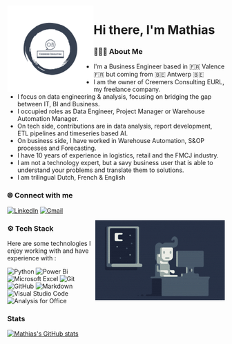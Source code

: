 <img alt="Creemers Consulting" src="https://raw.githubusercontent.com/MCRE-BE/MCRE-BE/main/pictures/logo.png" align="left" width="200" height="200"/>

# Hi there, I'm Mathias

### 👨🏻‍💻 About Me

- I'm a Business Engineer based in 🇫🇷 Valence 🇫🇷 but coming from 🇧🇪 Antwerp 🇧🇪
- I am the owner of Creemers Consulting EURL, my freelance company.
- I focus on data engineering & analysis, focusing on bridging the gap between IT, BI and Business.
- I occupied roles as Data Engineer, Project Manager or Warehouse Automation Manager.
- On tech side, contributions are in data analysis, report development, ETL pipelines and timeseries based AI.
- On business side, I have worked in Warehouse Automation, S&OP processes and Forecasting.
- I have 10 years of experience in logistics, retail and the FMCJ industry.
- I am not a technology expert, but a savy business user that is able to understand your problems and translate them to solutions.
- I am trilingual Dutch, French & English

### 🌐 Connect with me

[![LinkedIn](https://img.shields.io/badge/LinkedIn-0077B5?style=for-the-badge&logo=linkedin&logoColor=white)](https://linkedin.com/in/mcreemers)
[![Gmail](https://img.shields.io/badge/Gmail-D14836?style=for-the-badge&logo=gmail&logoColor=white)](creemers.consulting)

<img alt="Night Coding" src="https://raw.githubusercontent.com/AVS1508/AVS1508/master/assets/Night-Coding.gif" align="right"/>

### ⚙️ Tech Stack

Here are some technologies I enjoy working with and have experience with :

![Python](https://img.shields.io/badge/-Python-05122A?style=for-the-badge&logo=Python)
![Power Bi](https://img.shields.io/badge/power_bi-F2C811?style=for-the-badge&logo=powerbi&logoColor=black)
![Microsoft Excel](https://img.shields.io/badge/Microsoft_Excel-217346?style=for-the-badge&logo=microsoft-excel&logoColor=white)
![Git](https://img.shields.io/badge/-Git-05122A?style=for-the-badge&logo=git)
![GitHub](https://img.shields.io/badge/-GitHub-05122A?style=for-the-badge&logo=github)
![Markdown](https://img.shields.io/badge/-Markdown-05122A?style=for-the-badge&logo=markdown)
![Visual Studio Code](https://img.shields.io/badge/-Visual%20Studio%20Code-05122A?style=for-the-badge&logo=visual-studio-code&logoColor=007ACC)
![Analysis for Office](https://img.shields.io/badge/SAP-0FAAFF?style=for-the-badge&logo=sap&logoColor=white)


### Stats
[![Mathias's GitHub stats](https://github-readme-stats.vercel.app/api?username=MCRE-BE)](https://github.com/MCRE-BE/github-readme-stats)

<!--
**MCRE-BE/MCRE-BE** is a ✨ _special_ ✨ repository because its `README.md` (this file) appears on your GitHub profile.

Here are some ideas to get you started:

- 🔭 I’m currently working on ...
- 🌱 I’m currently learning ...
- 👯 I’m looking to collaborate on ...
- 🤔 I’m looking for help with ...
- 💬 Ask me about ...
- 📫 How to reach me: ...
- 😄 Pronouns: ...
- ⚡ Fun fact: ...

Inspiration 
https://python.plainenglish.io/dynamic-github-profile-readme-with-python-github-actions-and-jinja2-part-one-5958c57e5c45
https://github.com/durgeshsamariya/awesome-github-profile-readme-templates/blob/master/templates/0xabdulkhalid.md
-->
